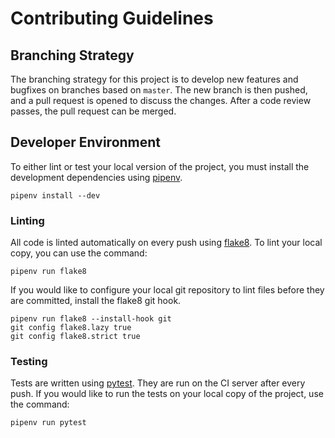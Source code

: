 # Contributing Guidelines

## Branching Strategy

The branching strategy for this project is to develop new features and bugfixes on branches based on `master`. The new branch is then pushed, and a pull request is opened to discuss the changes. After a code review passes, the pull request can be merged.


## Developer Environment

To either lint or test your local version of the project, you must install the development dependencies using [pipenv](https://pipenv.readthedocs.io/en/latest/).

```
pipenv install --dev
```

### Linting

All code is linted automatically on every push using [flake8](http://flake8.pycqa.org/en/latest/). To lint your local copy, you can use the command:

```
pipenv run flake8
```

If you would like to configure your local git repository to lint files before they are committed, install the flake8 git hook.

```
pipenv run flake8 --install-hook git
git config flake8.lazy true
git config flake8.strict true
```

### Testing

Tests are written using [pytest](https://docs.pytest.org/en/latest/). They are run on the CI server after every push. If you would like to run the tests on your local copy of the project, use the command:

```
pipenv run pytest
```
